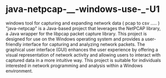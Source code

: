 # java-netpcap-__-windows-use-_-U1
windows tool for capturing and expanding network data ( pcap to csv ..... ) 
"java-netpcap" is a Java-based project that leverages the NetPCAP library, a Java wrapper for the libpcap packet capture library. This project is designed for use on the Windows operating system and provides a user-friendly interface for capturing and analyzing network packets. The graphical user interface (GUI) enhances the user experience by offering a visual representation of network activity and allowing users to interact with captured data in a more intuitive way. This project is suitable for individuals interested in network programming and analysis within a Windows environment.
